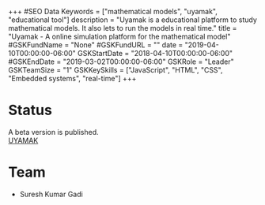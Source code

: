 +++
#SEO Data
Keywords = ["mathematical models", "uyamak", "educational tool"]
description = "Uyamak is a educational platform to study mathematical models. It also lets to run the models in real time."
title = "Uyamak - A online simulation platform for the mathematical model"
#GSKFundName = "None"
#GSKFundURL = ""
date			=	"2019-04-10T00:00:00-06:00"
GSKStartDate	=	"2018-04-10T00:00:00-06:00"
#GSKEndDate		=	"2019-03-02T00:00:00-06:00"
GSKRole = "Leader"
GSKTeamSize = "1"
GSKKeySkills = ["JavaScript", "HTML", "CSS", "Embedded systems", "real-time"]
+++

# Status
A beta version is published.<br/>
<a href='https://uyamak.skgadi.com/'/>UYAMAK</a>

# Team
* Suresh Kumar Gadi


